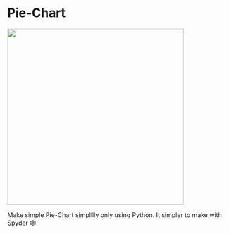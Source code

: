 # Pie-Chart
<img weight="700" height="400" src="https://github.com/GopalDwivedii/Pie-Chart/assets/86095039/7b9669f3-d0c1-4217-9b08-5653ca4160cf"/>
<p>
Make simple Pie-Chart simplllly only using Python.
It simpler to make with Spyder 🕸️
</p>
